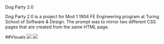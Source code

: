 Dog Party 2.0

Dog Party 2.0 is a project for Mod 1 1904 FE Engineering program at Turing School of Software & Design. The prompt was to mirror two different CSS pages that are created from the same HTML page. 

##Visuals
![](screencapture-file-Users-ayla-dog-party-index-html-2019-05-05-13_17_34.png)
![](screencapture-file-Users-ayla-dog-party-index-html-2019-05-05-13_18_01.png)
